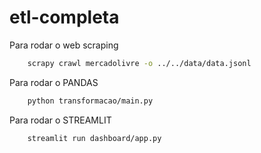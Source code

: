 # etl-completa

Para rodar o web scraping 
```bash
    scrapy crawl mercadolivre -o ../../data/data.jsonl
```

Para rodar o PANDAS
```bash
    python transformacao/main.py
```

Para rodar o STREAMLIT 

```bash
    streamlit run dashboard/app.py
```